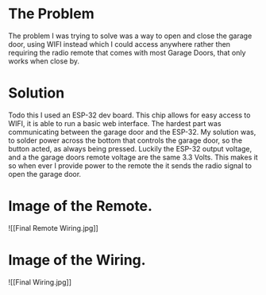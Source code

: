 # The Problem
The problem I was trying to solve was a way to open and close the garage door, using WIFI instead which I could access anywhere rather then requiring the radio remote that comes with most Garage Doors, that only works when close by.
# Solution
Todo this I used an ESP-32 dev board. This chip allows for easy access to WIFI, it is able to run a basic web interface. The hardest part was communicating between the garage door and the ESP-32. My solution was, to solder power across the bottom that controls the garage door, so the button acted, as always being pressed. Luckily the ESP-32 output voltage, and a the garage doors remote voltage are the same 3.3 Volts. This makes it so when ever I provide power to the remote the it sends the radio signal to open the garage door.

# Image of the Remote.
![[Final Remote Wiring.jpg]]
# Image of the Wiring.
![[Final Wiring.jpg]]
